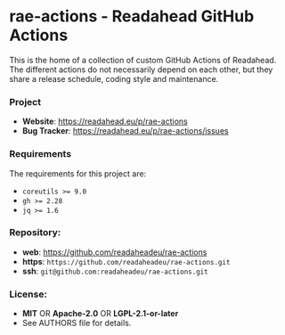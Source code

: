 # rae-actions - Readahead GitHub Actions

This is the home of a collection of custom GitHub Actions of Readahead. The
different actions do not necessarily depend on each other, but they share a
release schedule, coding style and maintenance.

### Project

 * **Website**: <https://readahead.eu/p/rae-actions>
 * **Bug Tracker**: <https://readahead.eu/p/rae-actions/issues>

### Requirements

The requirements for this project are:

 * `coreutils >= 9.0`
 * `gh >= 2.28`
 * `jq >= 1.6`

### Repository:

 - **web**:   <https://github.com/readaheadeu/rae-actions>
 - **https**: `https://github.com/readaheadeu/rae-actions.git`
 - **ssh**:   `git@github.com:readaheadeu/rae-actions.git`

### License:

 - **MIT** OR **Apache-2.0** OR **LGPL-2.1-or-later**
 - See AUTHORS file for details.
